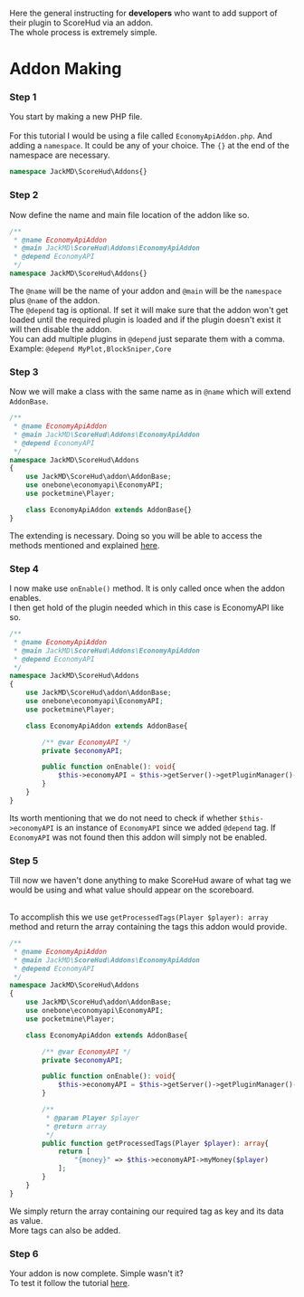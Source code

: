 Here the general instructing for **developers** who want to add support of their plugin to ScoreHud via an addon. <br />
The whole process is extremely simple.

# Addon Making

### Step 1

You start by making a new PHP file. <br /><br />
For this tutorial I would be using a file called `EconomyApiAddon.php`. And adding a `namespace`. It could be any of your choice. The `{}` at the end of the namespace are necessary.

```php
namespace JackMD\ScoreHud\Addons{}
```

### Step 2

Now define the name and main file location of the addon like so.

```php
/**
 * @name EconomyApiAddon
 * @main JackMD\ScoreHud\Addons\EconomyApiAddon
 * @depend EconomyAPI
 */
namespace JackMD\ScoreHud\Addons{}
```

The `@name` will be the name of your addon and `@main` will be the `namespace` plus `@name` of the addon.<br />
The `@depend` tag is optional. If set it will make sure that the addon won't get loaded until the required plugin is loaded and if the plugin doesn't exist it will then disable the addon. <br />
You can add multiple plugins in `@depend` just separate them with a comma. Example: `@depend MyPlot,BlockSniper,Core`

### Step 3

Now we will make a class with the same name as in `@name` which will extend `AddonBase`.

```php
/**
 * @name EconomyApiAddon
 * @main JackMD\ScoreHud\Addons\EconomyApiAddon
 * @depend EconomyAPI
 */
namespace JackMD\ScoreHud\Addons
{
	use JackMD\ScoreHud\addon\AddonBase;
	use onebone\economyapi\EconomyAPI;
	use pocketmine\Player;

	class EconomyApiAddon extends AddonBase{}
}
```

The extending is necessary. Doing so you will be able to access the methods mentioned and explained [here](https://github.com/JackMD/ScoreHud/blob/master/src/JackMD/ScoreHud/addon/AddonBase.php).

### Step 4

I now make use `onEnable()` method. It is only called once when the addon enables.<br />
I then get hold of the plugin needed which in this case is EconomyAPI like so.

```php
/**
 * @name EconomyApiAddon
 * @main JackMD\ScoreHud\Addons\EconomyApiAddon
 * @depend EconomyAPI
 */
namespace JackMD\ScoreHud\Addons
{
	use JackMD\ScoreHud\addon\AddonBase;
	use onebone\economyapi\EconomyAPI;
	use pocketmine\Player;

	class EconomyApiAddon extends AddonBase{

		/** @var EconomyAPI */
		private $economyAPI;

		public function onEnable(): void{
			$this->economyAPI = $this->getServer()->getPluginManager()->getPlugin("EconomyAPI");
		}
	}
}
```

Its worth mentioning that we do not need to check if whether `$this->economyAPI` is an instance of `EconomyAPI` since we added `@depend` tag. If `EconomyAPI` was not found then this addon will simply not be enabled.

### Step 5

Till now we haven't done anything to make ScoreHud aware of what tag we would be using and what value should appear on the scoreboard.<br /><br />

To accomplish this we use `getProcessedTags(Player $player): array` method and return the array containing the tags this addon would provide. 

```php
/**
 * @name EconomyApiAddon
 * @main JackMD\ScoreHud\Addons\EconomyApiAddon
 * @depend EconomyAPI
 */
namespace JackMD\ScoreHud\Addons
{
	use JackMD\ScoreHud\addon\AddonBase;
	use onebone\economyapi\EconomyAPI;
	use pocketmine\Player;

	class EconomyApiAddon extends AddonBase{

		/** @var EconomyAPI */
		private $economyAPI;

		public function onEnable(): void{
			$this->economyAPI = $this->getServer()->getPluginManager()->getPlugin("EconomyAPI");
		}

		/**
		 * @param Player $player
		 * @return array
		 */
		public function getProcessedTags(Player $player): array{
			return [
				"{money}" => $this->economyAPI->myMoney($player)
			];
		}
	}
}
```

We simply return the array containing our required tag as key and its data as value. <br />
More tags can also be added.

### Step 6

Your addon is now complete. Simple wasn't it? <br />
To test it follow the tutorial [here](https://github.com/JackMD/ScoreHud/tree/master#how-to-use-addons).
